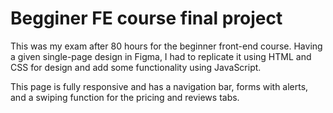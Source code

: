 # Begginer FE course final project

This was my exam after 80 hours for the beginner front-end course. Having a given single-page design in Figma, I had to replicate it using HTML and CSS for design and add some functionality using JavaScript.

This page is fully responsive and has a navigation bar, forms with alerts, and a swiping function for the pricing and reviews tabs.
